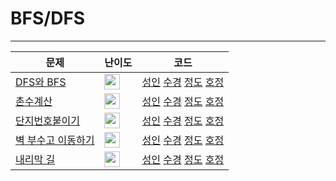 # BFS/DFS
- - -
|문제|난이도|코드|
|---|---|---|
| [DFS와 BFS](https://www.acmicpc.net/problem/1260) | <img height="25px" width="25px" src="https://static.solved.ac/tier_small/9.svg"/> |[성인]() [수경]() [정도](./BFS_DFS/1260.js) [호정]() 
| [촌수계산](https://www.acmicpc.net/problem/2667) | <img height="25px" width="25px" src="https://static.solved.ac/tier_small/9.svg"/> | [성인]() [수경]() [정도](./BFS_DFS/1260.js) [호정]() 
| [단지번호붙이기](https://www.acmicpc.net/problem/2667) | <img height="25px" width="25px" src="https://static.solved.ac/tier_small/10.svg"/> | [성인]() [수경]() [정도](./BFS_DFS/1260.js) [호정]() 
| [벽 부수고 이동하기](https://www.acmicpc.net/problem/2206) | <img height="25px" width="25px" src="https://static.solved.ac/tier_small/13.svg"/> | [성인]() [수경]() [정도](./BFS_DFS/1260.js) [호정]() 
| [내리막 길](https://www.acmicpc.net/problem/1520) |<img height="25px" width="25px" src="https://static.solved.ac/tier_small/13.svg"/> | [성인]() [수경]() [정도](./BFS_DFS/1260.js) [호정]() 